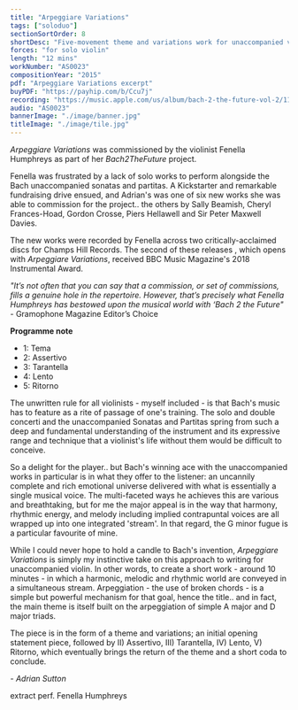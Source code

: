 ```yaml
---
title: "Arpeggiare Variations"
tags: ["soloduo"]
sectionSortOrder: 8
shortDesc: "Five-movement theme and variations work for unaccompanied violin: Tema - Assertivo - Tarantella - Lento - Ritorno"
forces: "for solo violin"
length: "12 mins"
workNumber: "AS0023"
compositionYear: "2015"
pdf: "Arpeggiare Variations excerpt"
buyPDF: "https://payhip.com/b/Ccu7j"
recording: "https://music.apple.com/us/album/bach-2-the-future-vol-2/1178748501"
audio: "AS0023"
bannerImage: "./image/banner.jpg"
titleImage: "./image/tile.jpg"
---
```


<i>Arpeggiare Variations</i> was commissioned by the violinist <a href="https://www.fenellahumphreys.com/"></a> Fenella Humphreys</a> as part of her <i>Bach2TheFuture</i> project.

Fenella was frustrated by a lack of solo works to perform alongside the Bach unaccompanied sonatas and partitas. A Kickstarter and remarkable fundraising drive ensued, and Adrian's was one of six new works she was able to commission for the project.. the others by Sally Beamish, Cheryl Frances-Hoad, Gordon Crosse, Piers Hellawell and Sir Peter Maxwell Davies.

The new works were recorded by Fenella across two critically-acclaimed discs for Champs Hill Records. The second of these releases , which opens with <i>Arpeggiare Variations</i>, received BBC Music Magazine's 2018 Instrumental Award.

<i>"It’s not often that you can say that a commission, or set of commissions, fills a genuine hole in the repertoire. However, that’s precisely what Fenella Humphreys has bestowed upon the musical world with ‘Bach 2 the Future"</i> - Gramophone Magazine Editor’s Choice

<b>Programme note</b>

<ul>
    <li>1: Tema</li>
    <li>2: Assertivo</li>
    <li>3: Tarantella</li>
    <li>4: Lento</li>
    <li>5: Ritorno</li>
</ul>

The unwritten rule for all violinists - myself included - is that Bach's music has to feature as a rite of passage of one's training. The solo and double concerti and the unaccompanied Sonatas and Partitas spring from such a deep and fundamental understanding of the instrument and its expressive range and technique that a violinist's life without them would be difficult to conceive.

So a delight for the player.. but Bach's winning ace with the unaccompanied works in particular is in what they offer to the listener: an uncannily complete and rich emotional universe delivered with what is essentially a single musical voice. The multi-faceted ways he achieves this are various and breathtaking, but for me the major appeal is in the way that harmony, rhythmic energy, and melody including implied contrapuntal voices are all wrapped up into one integrated 'stream'. In that regard, the G minor fugue is a particular favourite of mine.

While I could never hope to hold a candle to Bach's invention, <i>Arpeggiare Variations</i> is simply my instinctive take on this approach to writing for unaccompanied violin. In other words, to create a short work - around 10 minutes - in which a harmonic, melodic and rhythmic world are conveyed in a simultaneous stream. Arpeggiation - the use of broken chords - is a simple but powerful mechanism for that goal, hence the title.. and in fact, the main theme is itself built on the arpeggiation of simple A major and D major triads.

The piece is in the form of a theme and variations; an initial opening statement piece, followed by II) Assertivo, III) Tarantella, IV) Lento, V) Ritorno, which eventually brings the return of the theme and a short coda to conclude.

<i>- Adrian Sutton</i>

extract perf. Fenella Humphreys
